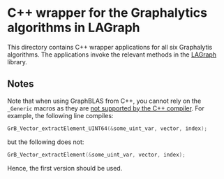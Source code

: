 # C++ wrapper for the Graphalytics algorithms in LAGraph

This directory contains C++ wrapper applications for all six Graphalytis algorithms. The applications invoke the relevant methods in the [LAGraph](https://github.com/GraphBLAS/LAGraph/) library.

## Notes

Note that when using GraphBLAS from C++, you cannot rely on the `_Generic` macros as they are [not supported by the C++ compiler](https://stackoverflow.com/questions/28253867/how-to-enable-the-generic-keyword).
For example, the following line compiles:
```cpp
GrB_Vector_extractElement_UINT64(&some_uint_var, vector, index);
```
but the following does not:
```cpp
GrB_Vector_extractElement(&some_uint_var, vector, index);
```
Hence, the first version should be used.
